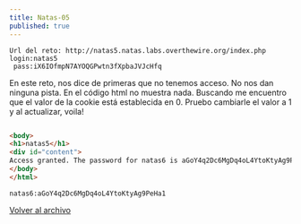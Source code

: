 ```yaml
---
title: Natas-05
published: true
---
```


```
Url del reto: http://natas5.natas.labs.overthewire.org/index.php
login:natas5
 pass:iX6IOfmpN7AYOQGPwtn3fXpbaJVJcHfq
```

En este reto, nos dice de primeras que no tenemos acceso. No nos dan ninguna pista. En el código html no muestra nada.
Buscando me encuentro que el valor de la cookie está establecida en 0. Pruebo cambiarle el valor a 1 y al actualizar, voila!

```html

<body>
<h1>natas5</h1>
<div id="content">
Access granted. The password for natas6 is aGoY4q2Dc6MgDq4oL4YtoKtyAg9PeHa1</div>
</body>
</html>

```

```    
natas6:aGoY4q2Dc6MgDq4oL4YtoKtyAg9PeHa1
```

[Volver al archivo](archive)
